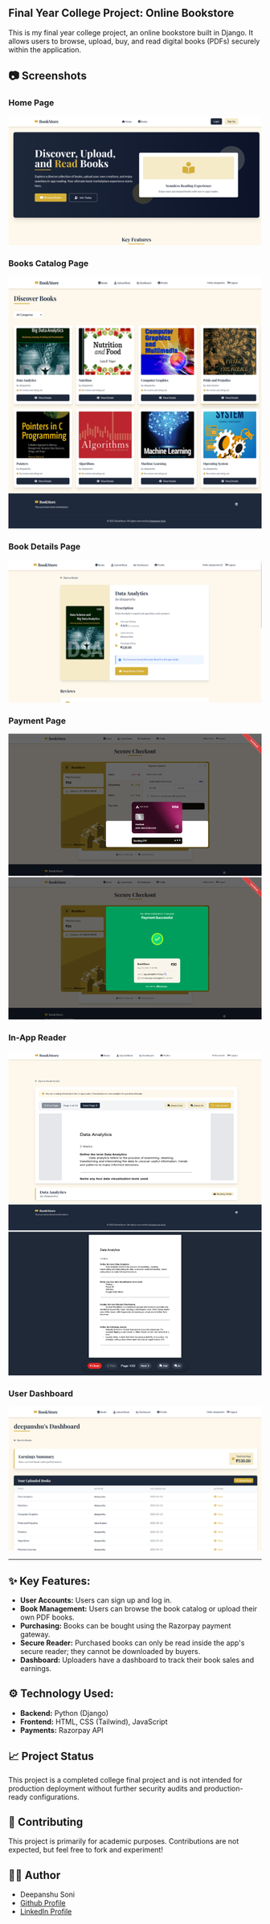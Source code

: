 ## Final Year College Project: Online Bookstore

This is my final year college project, an online bookstore built in Django. It allows users to browse, upload, buy, and read digital books (PDFs) securely within the application.

## 📷 Screenshots

### Home Page
![Home Page Screenshot](project_demo/home-page.png)

### Books Catalog Page
![Books Catalog Screenshot](project_demo/books-catalog.png)

### Book Details Page
![Book Details Screenshot](project_demo/book-details.png)

### Payment Page
![Book Details Screenshot](project_demo/payment-page1.png)
![Book Details Screenshot](project_demo/payment-page2.png)

### In-App Reader
![In-App Reader Screenshot](project_demo/app-reader1.png)
![In-App Reader Screenshot](project_demo/app-reader2.png)

### User Dashboard
![User Dashboard Screenshot](project_demo/dashboard.png)

---

<!-- ## 🎥 Video Demo

Watch the full demo of the application here:  
[![Video Demo](placeholder/video-thumbnail.png)](placeholder/video-link)

--- -->

## ✨ Key Features:
* **User Accounts:** Users can sign up and log in.
* **Book Management:** Users can browse the book catalog or upload their own PDF books.
* **Purchasing:** Books can be bought using the Razorpay payment gateway.
* **Secure Reader:** Purchased books can only be read inside the app's secure reader; they cannot be downloaded by buyers.
* **Dashboard:** Uploaders have a dashboard to track their book sales and earnings.

## ⚙️ Technology Used:
* **Backend:** Python (Django)
* **Frontend:** HTML, CSS (Tailwind), JavaScript
* **Payments:** Razorpay API

## 📈 Project Status
This project is a completed college final project and is not intended for production deployment without further security audits and production-ready configurations.

## 🤝 Contributing
This project is primarily for academic purposes. Contributions are not expected, but feel free to fork and experiment!

## 🧑‍💻 Author
* Deepanshu Soni
* [Github Profile](https://www.github.com/deepanshuSoni22)
* [LinkedIn Profile](https://www.linkedin.com/in/deepanshu-soni22)
